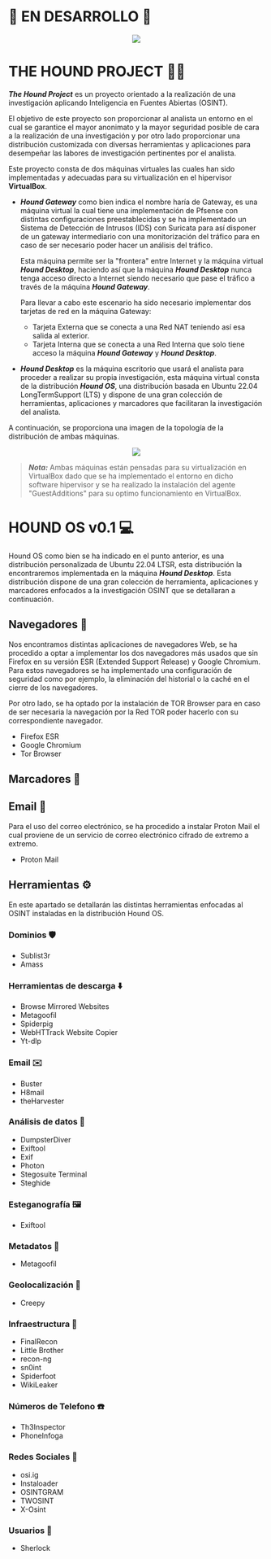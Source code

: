 # 🚀 EN DESARROLLO 🚀 
<p align="center">
<img src="https://github.com/DavidG4p/Hound-Project/assets/169712177/907fcb07-ea56-42a6-b2c1-e18c70f6c2b5">
</p>

# THE HOUND PROJECT 🐶🔎
_**The Hound Project**_ es un proyecto orientado a la realización de una investigación aplicando Inteligencia en Fuentes Abiertas (OSINT).

El objetivo de este proyecto son proporcionar al analista un entorno en el cual se garantice el mayor anonimato y la mayor seguridad posible de cara a la realización de una investigación y por otro lado proporcionar una distribución customizada con diversas herramientas y aplicaciones para desempeñar las labores de investigación pertinentes por el analista.

Este proyecto consta de dos máquinas virtuales las cuales han sido implementadas y adecuadas para su virtualización en el hipervisor **VirtualBox**.

*  _**Hound Gateway**_ como bien indica el nombre haría de Gateway, es una máquina virtual la cual tiene una implementación de Pfsense con distintas configuraciones preestablecidas y se ha implementado un Sistema de Detección de Intrusos (IDS) con Suricata para así disponer de un gateway intermediario con una monitorización del tráfico para en caso de ser necesario poder hacer un análisis del tráfico.
  
    Esta máquina permite ser la "frontera" entre Internet y la máquina virtual _**Hound Desktop**_, haciendo así que la máquina _**Hound Desktop**_ nunca tenga acceso directo a Internet siendo necesario que pase el tráfico a través de la máquina  _**Hound Gateway**_.

    Para llevar a cabo este escenario ha sido necesario implementar dos tarjetas de red en la máquina Gateway:
    * Tarjeta Externa que se conecta a una Red NAT teniendo así esa salida al exterior.
    * Tarjeta Interna que se conecta a una Red Interna que solo tiene acceso la máquina _**Hound Gateway**_ y _**Hound Desktop**_.   


*  _**Hound Desktop**_ es la máquina escritorio que usará el analista para proceder a realizar su propia investigación, esta máquina virtual consta de la distribución _**Hound OS**_, una distribución basada en Ubuntu 22.04 LongTermSupport (LTS) y dispone de una gran colección de herramientas, aplicaciones y marcadores que facilitaran la investigación del analista.

A continuación, se proporciona una imagen de la topología de la distribución de ambas máquinas.

<p align="center">
<img src="https://github.com/DavidG4p/Hound-Project/assets/169712177/d2f63c86-1644-4e68-a110-7123604a31c4">
</p>

> _**Nota:**_ Ambas máquinas están pensadas para su virtualización en VirtualBox dado que se ha implementado el entorno en dicho software hipervisor y se ha realizado la instalación del agente  "GuestAdditions" para su optimo funcionamiento en VirtualBox.

# HOUND OS v0.1 💻
Hound OS como bien se ha indicado en el punto anterior, es una distribución personalizada de Ubuntu 22.04 LTSR, esta distribución la encontraremos implementada en la máquina _**Hound Desktop**_. Esta distribución dispone de una gran colección de herramienta, aplicaciones y marcadores enfocados a la investigación OSINT que se detallaran a continuación.

## Navegadores 🧭

Nos encontramos distintas aplicaciones de navegadores Web, se ha procedido a optar a implementar los dos navegadores más usados que sin Firefox en su versión ESR (Extended Support Release) y Google Chromium. 
Para estos navegadores se ha implementado una configuración de seguridad como por ejemplo, la eliminación del historial o la caché en el cierre de los navegadores.  

  Por otro lado, se ha optado por la instalación de TOR Browser para en caso de ser necesaria la navegación por la Red TOR poder hacerlo con su correspondiente navegador.

* Firefox ESR
* Google Chromium
* Tor Browser

## Marcadores 🔖



## Email 📧

Para el uso del correo electrónico, se ha procedido a instalar Proton Mail el cual proviene de un servicio de correo electrónico cifrado de extremo a extremo.

* Proton Mail

## Herramientas ⚙️

En este apartado se detallarán las distintas herramientas enfocadas al OSINT instaladas en la distribución Hound OS.

### Dominios 🛡️
- Sublist3r
- Amass 

### Herramientas de descarga ⬇️
- Browse Mirrored Websites
- Metagoofil 
- Spiderpig 
- WebHTTrack Website Copier 
- Yt-dlp 


### Email ✉️
- Buster 
- H8mail 
- theHarvester 

### Análisis de datos 🔎

- DumpsterDiver 
- Exiftool 
- Exif 
- Photon 
- Stegosuite Terminal
- Steghide 

### Esteganografía 🖼️
- Exiftool 

### Metadatos 🔬
- Metagoofil 

### Geolocalización 📍
- Creepy 

### Infraestructura 🏰
- FinalRecon 
- Little Brother 
- recon-ng 
- sn0int 
- Spiderfoot  
- WikiLeaker 

### Números de Telefono ☎️
- Th3Inspector 
- PhoneInfoga 

### Redes Sociales 📱
- osi.ig 
- Instaloader 
- OSINTGRAM 	
- TWOSINT 
- X-Osint 

### Usuarios 👥
- Sherlock 

